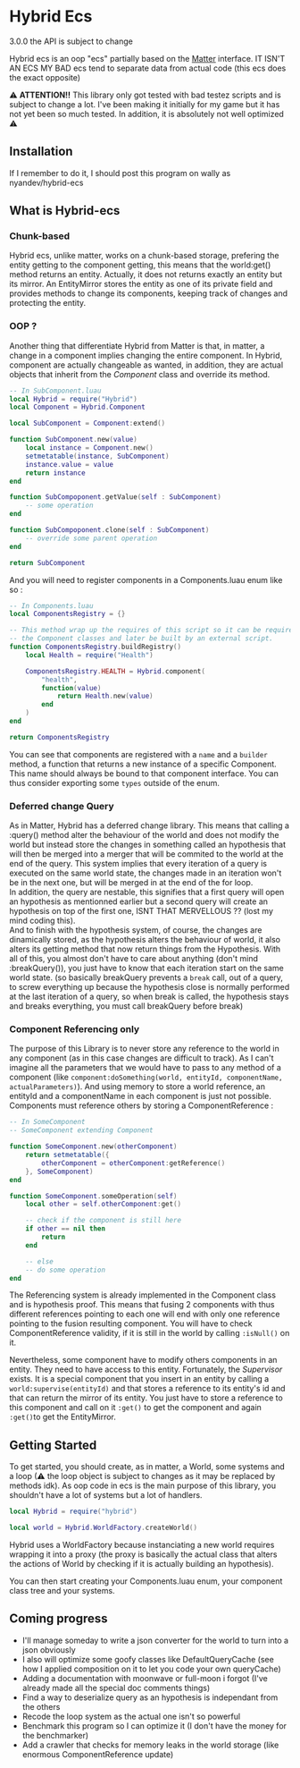 # Hybrid Ecs
3.0.0
the API is subject to change

Hybrid ecs is an oop "ecs" partially based on the [Matter](https://github.com/matter-ecs/matter) interface.
IT ISN'T AN ECS MY BAD
ecs tend to separate data from actual code (this ecs does the exact opposite)

⚠ **ATTENTION!!** This library only got tested with bad testez scripts and is subject to change a lot. I've been making it initially for my game but it has not yet been so much tested. In addition, it is absolutely not well optimized ⚠

## Installation
If I remember to do it, I should post this program on wally as nyandev/hybrid-ecs

## What is Hybrid-ecs

### Chunk-based
Hybrid ecs, unlike matter, works on a chunk-based storage, prefering the entity getting to the component getting, this means that the world:get() method returns an entity. Actually, it does not returns exactly an entity but its mirror. An EntityMirror stores the entity as one of its private field and provides methods to change its components, keeping track of changes and protecting the entity.

### OOP ?
Another thing that differentiate Hybrid from Matter is that, in matter, a change in a component implies changing the entire component. In Hybrid, component are actually changeable as wanted, in addition, they are actual objects that inherit from the *Component* class and override its method.

```lua
-- In SubComponent.luau
local Hybrid = require("Hybrid")
local Component = Hybrid.Component

local SubComponent = Component:extend()

function SubComponent.new(value)
    local instance = Component.new()
    setmetatable(instance, SubComponent)
    instance.value = value
    return instance
end

function SubCompoponent.getValue(self : SubComponent)
    -- some operation
end

function SubCompoponent.clone(self : SubComponent)
    -- override some parent operation
end

return SubComponent
```

And you will need to register components in a Components.luau enum like so :
```lua
-- In Components.luau
local ComponentsRegistry = {}

-- This method wrap up the requires of this script so it can be required by
-- the Component classes and later be built by an external script.
function ComponentsRegistry.buildRegistry()
    local Health = require("Health")

    ComponentsRegistry.HEALTH = Hybrid.component(
        "health",
        function(value)
            return Health.new(value)
        end
    )
end

return ComponentsRegistry
```
You can see that components are registered with a ``name`` and a ``builder`` method, a function that returns a new instance of a specific Component. This name should always be bound to that component interface. You can thus consider exporting some ``types`` outside of the enum.

### Deferred change Query
As in Matter, Hybrid has a deferred change library. This means that calling a :query() method alter the behaviour of the world and does not modify the world but instead store the changes in something called an hypothesis that will then be merged into a merger that will be commited to the world at the end of the query. This system implies that every iteration of a query is executed on the same world state, the changes made in an iteration won't be in the next one, but will be merged in at the end of the for loop.  
In addition, the query are nestable, this signifies that a first query will open an hypothesis as mentionned earlier but a second query will create an hypothesis on top of the first one, ISNT THAT MERVELLOUS ?? (lost my mind coding this).  
And to finish with the hypothesis system, of course, the changes are dinamically stored, as the hypothesis alters the behaviour of world, it also alters its getting method that now return things from the Hypothesis. With all of this, you almost don't have to care about anything (don't mind :breakQuery()), you just have to know that each iteration start on the same world state. (so basically breakQuery prevents a `break` call, out of a query, to screw everything up because the hypothesis close is normally performed at the last iteration of a query, so when break is called, the hypothesis stays and breaks everything, you must call breakQuery before break)

### Component Referencing only
The purpose of this Library is to never store any reference to the world in any component (as in this case changes are difficult to track).
As I can't imagine all the parameters that we would have to pass to any method of a component (like ``component:doSomething(world, entityId, componentName, actualParameters)``). And using memory to store a world reference, an entityId and a componentName in each component is just not possible. 
Components must reference others by storing a ComponentReference :

```lua
-- In SomeComponent
-- SomeComponent extending Component

function SomeComponent.new(otherComponent)
    return setmetatable({
        otherComponent = otherComponent:getReference()
    }, SomeComponent)
end

function SomeComponent.someOperation(self)
    local other = self.otherComponent:get()

    -- check if the component is still here
    if other == nil then
        return
    end

    -- else
    -- do some operation
end
```
The Referencing system is already implemented in the Component class and is hypothesis proof. This means that fusing 2 components with thus different references pointing to each one will end with only one reference pointing to the fusion resulting component.
You will have to check ComponentReference validity, if it is still in the world by calling ``:isNull()`` on it.

Nevertheless, some component have to modify others components in an entity. They need to have access to this entity. Fortunately, the *Supervisor* exists. It is a special component that you insert in an entity by calling a ``world:supervise(entityId)`` and that stores a reference to its entity's id and that can return the mirror of its entity. You just have to store a reference to this component and call on it ``:get()`` to get the component and again ``:get()``to get the EntityMirror.

## Getting Started
To get started, you should create, as in matter, a World, some systems and a loop (⚠ the loop object is subject to changes as it may be replaced by methods idk). As oop code in ecs is the main purpose of this library, you shouldn't have a lot of systems but a lot of handlers.

```lua
local Hybrid = require("hybrid")

local world = Hybrid.WorldFactory.createWorld()
```

Hybrid uses a WorldFactory because instanciating a new world requires wrapping it into a proxy (the proxy is basically the actual class that alters the actions of World by checking if it is actually building an hypothesis).

You can then start creating your Components.luau enum, your component class tree and your systems.

## Coming progress
- I'll manage someday to write a json converter for the world to turn into a json obviously
- I also will optimize some goofy classes like DefaultQueryCache (see how I applied composition on it to let you code your own queryCache)
- Adding a documentation with moonwave or full-moon i forgot (I've already made all the special doc comments things)
- Find a way to deserialize query as an hypothesis is independant from the others
- Recode the loop system as the actual one isn't so powerful
- Benchmark this program so I can optimize it (I don't have the money for the benchmarker)
- Add a crawler that checks for memory leaks in the world storage (like enormous ComponentReference update)
